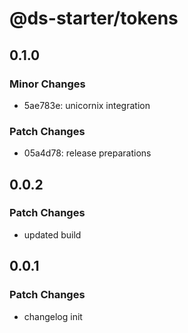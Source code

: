 # @ds-starter/tokens

## 0.1.0

### Minor Changes

- 5ae783e: unicornix integration

### Patch Changes

- 05a4d78: release preparations

## 0.0.2

### Patch Changes

- updated build

## 0.0.1

### Patch Changes

- changelog init
